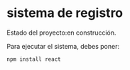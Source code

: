<h1> sistema de registro</h1>

Estado del proyecto:en construcción.

Para ejecutar el sistema, debes poner:

```npm install react```
